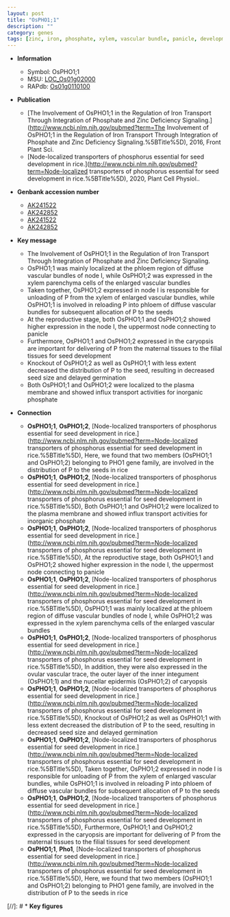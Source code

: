 ```yaml
---
layout: post
title: "OsPHO1;1"
description: ""
category: genes
tags: [zinc, iron, phosphate, xylem, vascular bundle, panicle, development, seed, reproductive, phloem, seed size, plasma membrane, seed development, node, xylem parenchyma]
---
```


* **Information**  
    + Symbol: OsPHO1;1  
    + MSU: [LOC_Os01g02000](http://rice.uga.edu/cgi-bin/ORF_infopage.cgi?orf=LOC_Os01g02000)  
    + RAPdb: [Os01g0110100](http://rapdb.dna.affrc.go.jp/viewer/gbrowse_details/irgsp1?name=Os01g0110100)  

* **Publication**  
    + [The Involvement of OsPHO1;1 in the Regulation of Iron Transport Through Integration of Phosphate and Zinc Deficiency Signaling.](http://www.ncbi.nlm.nih.gov/pubmed?term=The Involvement of OsPHO1;1 in the Regulation of Iron Transport Through Integration of Phosphate and Zinc Deficiency Signaling.%5BTitle%5D), 2016, Front Plant Sci.
    + [Node-localized transporters of phosphorus essential for seed development in rice.](http://www.ncbi.nlm.nih.gov/pubmed?term=Node-localized transporters of phosphorus essential for seed development in rice.%5BTitle%5D), 2020, Plant Cell Physiol..

* **Genbank accession number**  
    + [AK241522](http://www.ncbi.nlm.nih.gov/nuccore/AK241522)
    + [AK242852](http://www.ncbi.nlm.nih.gov/nuccore/AK242852)
    + [AK241522](http://www.ncbi.nlm.nih.gov/nuccore/AK241522)
    + [AK242852](http://www.ncbi.nlm.nih.gov/nuccore/AK242852)

* **Key message**  
    + The Involvement of OsPHO1;1 in the Regulation of Iron Transport Through Integration of Phosphate and Zinc Deficiency Signaling.
    + OsPHO1;1 was mainly localized at the phloem region of diffuse vascular bundles of node I, while OsPHO1;2 was expressed in the xylem parenchyma cells of the enlarged vascular bundles
    + Taken together, OsPHO1;2 expressed in node I is responsible for unloading of P from the xylem of enlarged vascular bundles, while OsPHO1;1 is involved in reloading P into phloem of diffuse vascular bundles for subsequent allocation of P to the seeds
    + At the reproductive stage, both OsPHO1;1 and OsPHO1;2 showed higher expression in the node I, the uppermost node connecting to panicle
    + Furthermore, OsPHO1;1 and OsPHO1;2 expressed in the caryopsis are important for delivering of P from the maternal tissues to the filial tissues for seed development
    + Knockout of OsPHO1;2 as well as OsPHO1;1 with less extent decreased the distribution of P to the seed, resulting in decreased seed size and delayed germination
    + Both OsPHO1;1 and OsPHO1;2 were localized to the plasma membrane and showed influx transport activities for inorganic phosphate

* **Connection**  
    + __OsPHO1;1__, __OsPHO1;2__, [Node-localized transporters of phosphorus essential for seed development in rice.](http://www.ncbi.nlm.nih.gov/pubmed?term=Node-localized transporters of phosphorus essential for seed development in rice.%5BTitle%5D),  Here, we found that two members (OsPHO1;1 and OsPHO1;2) belonging to PHO1 gene family, are involved in the distribution of P to the seeds in rice
    + __OsPHO1;1__, __OsPHO1;2__, [Node-localized transporters of phosphorus essential for seed development in rice.](http://www.ncbi.nlm.nih.gov/pubmed?term=Node-localized transporters of phosphorus essential for seed development in rice.%5BTitle%5D),  Both OsPHO1;1 and OsPHO1;2 were localized to the plasma membrane and showed influx transport activities for inorganic phosphate
    + __OsPHO1;1__, __OsPHO1;2__, [Node-localized transporters of phosphorus essential for seed development in rice.](http://www.ncbi.nlm.nih.gov/pubmed?term=Node-localized transporters of phosphorus essential for seed development in rice.%5BTitle%5D),  At the reproductive stage, both OsPHO1;1 and OsPHO1;2 showed higher expression in the node I, the uppermost node connecting to panicle
    + __OsPHO1;1__, __OsPHO1;2__, [Node-localized transporters of phosphorus essential for seed development in rice.](http://www.ncbi.nlm.nih.gov/pubmed?term=Node-localized transporters of phosphorus essential for seed development in rice.%5BTitle%5D),  OsPHO1;1 was mainly localized at the phloem region of diffuse vascular bundles of node I, while OsPHO1;2 was expressed in the xylem parenchyma cells of the enlarged vascular bundles
    + __OsPHO1;1__, __OsPHO1;2__, [Node-localized transporters of phosphorus essential for seed development in rice.](http://www.ncbi.nlm.nih.gov/pubmed?term=Node-localized transporters of phosphorus essential for seed development in rice.%5BTitle%5D),  In addition, they were also expressed in the ovular vascular trace, the outer layer of the inner integument (OsPHO1;1) and the nucellar epidermis (OsPHO1;2) of caryopsis
    + __OsPHO1;1__, __OsPHO1;2__, [Node-localized transporters of phosphorus essential for seed development in rice.](http://www.ncbi.nlm.nih.gov/pubmed?term=Node-localized transporters of phosphorus essential for seed development in rice.%5BTitle%5D),  Knockout of OsPHO1;2 as well as OsPHO1;1 with less extent decreased the distribution of P to the seed, resulting in decreased seed size and delayed germination
    + __OsPHO1;1__, __OsPHO1;2__, [Node-localized transporters of phosphorus essential for seed development in rice.](http://www.ncbi.nlm.nih.gov/pubmed?term=Node-localized transporters of phosphorus essential for seed development in rice.%5BTitle%5D),  Taken together, OsPHO1;2 expressed in node I is responsible for unloading of P from the xylem of enlarged vascular bundles, while OsPHO1;1 is involved in reloading P into phloem of diffuse vascular bundles for subsequent allocation of P to the seeds
    + __OsPHO1;1__, __OsPHO1;2__, [Node-localized transporters of phosphorus essential for seed development in rice.](http://www.ncbi.nlm.nih.gov/pubmed?term=Node-localized transporters of phosphorus essential for seed development in rice.%5BTitle%5D),  Furthermore, OsPHO1;1 and OsPHO1;2 expressed in the caryopsis are important for delivering of P from the maternal tissues to the filial tissues for seed development
    + __OsPHO1;1__, __Pho1__, [Node-localized transporters of phosphorus essential for seed development in rice.](http://www.ncbi.nlm.nih.gov/pubmed?term=Node-localized transporters of phosphorus essential for seed development in rice.%5BTitle%5D),  Here, we found that two members (OsPHO1;1 and OsPHO1;2) belonging to PHO1 gene family, are involved in the distribution of P to the seeds in rice

[//]: # * **Key figures**  


